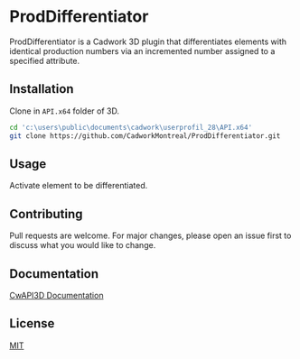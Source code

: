 # ProdDifferentiator

ProdDifferentiator is a Cadwork 3D plugin that differentiates elements with identical production numbers via an incremented number assigned to a specified attribute.

## Installation

Clone in `API.x64` folder of 3D.

```bash
cd 'c:\users\public\documents\cadwork\userprofil_28\API.x64'
git clone https://github.com/CadworkMontreal/ProdDifferentiator.git
```

## Usage

Activate element to be differentiated.

## Contributing

Pull requests are welcome. For major changes, please open an issue first to discuss what you would like to change.

## Documentation

[CwAPI3D Documentation](https://python.cadwork.dev/)

## License
[MIT](https://choosealicense.com/licenses/mit/)
